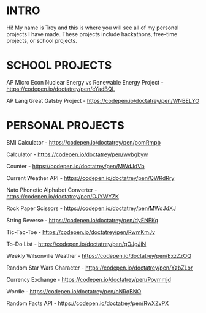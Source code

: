 # INTRO


Hi! My name is Trey and this is where you will see all of my personal projects I have made. These projects include hackathons, free-time projects, or school projects. 

# SCHOOL PROJECTS


AP Micro Econ Nuclear Energy vs Renewable Energy Project - https://codepen.io/doctatrey/pen/eYadBQL

AP Lang Great Gatsby Project - https://codepen.io/doctatrey/pen/WNBELYO


# PERSONAL PROJECTS


BMI Calculator - https://codepen.io/doctatrey/pen/pomRmpb

Calculator - https://codepen.io/doctatrey/pen/wvbgbyw

Counter - https://codepen.io/doctatrey/pen/MWdJdVb

Current Weather API - https://codepen.io/doctatrey/pen/QWRdRry

Nato Phonetic Alphabet Converter - https://codepen.io/doctatrey/pen/OJYWYZK

Rock Paper Scissors - https://codepen.io/doctatrey/pen/MWdJdXJ

String Reverse - https://codepen.io/doctatrey/pen/dyENEKq

Tic-Tac-Toe - https://codepen.io/doctatrey/pen/RwmKmJv

To-Do List - https://codepen.io/doctatrey/pen/gOJgJjN

Weekly Wilsonville Weather - https://codepen.io/doctatrey/pen/ExzZzOQ

Random Star Wars Character - https://codepen.io/doctatrey/pen/YzbZLor

Currency Exchange - https://codepen.io/doctatrey/pen/Povmmjd

Wordle - https://codepen.io/doctatrey/pen/oNRqBNO

Random Facts API - https://codepen.io/doctatrey/pen/RwXZvPX
